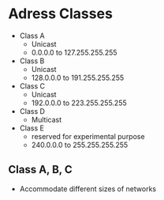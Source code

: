 # Adress Classes

* Class A 
  * Unicast
  * 0.0.0.0 to 127.255.255.255
* Class B 
  * Unicast
  * 128.0.0.0 to 191.255.255.255
* Class C
  * Unicast
  * 192.0.0.0 to 223.255.255.255
* Class D
  * Multicast
* Class E
  * reserved for experimental purpose
  * 240.0.0.0 to 255.255.255.255


## Class A, B, C
- Accommodate different sizes of networks
